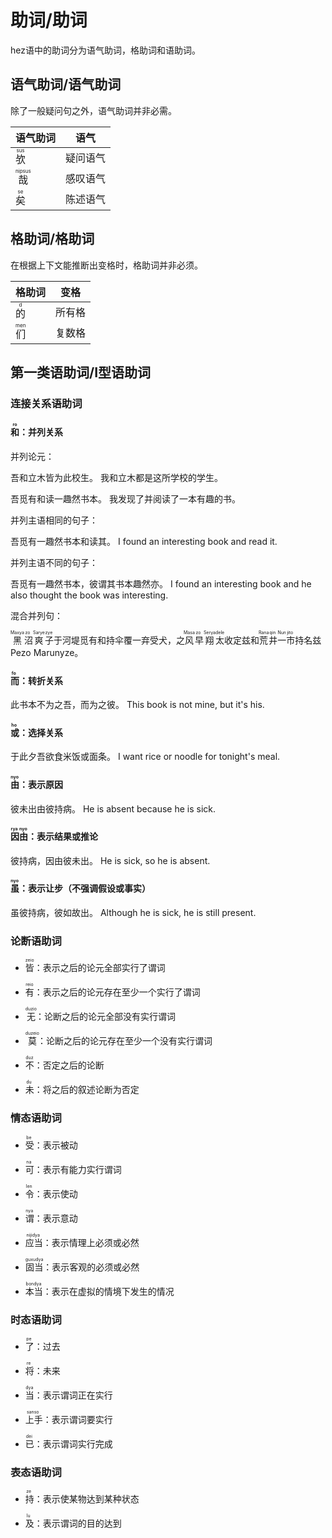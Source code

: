 # 助词/助词

hez语中的助词分为语气助词，格助词和语助词。

## 语气助词/语气助词

除了一般疑问句之外，语气助词并非必需。

|语气助词|语气|
|-|-|
|<ruby><rb>欤</rb><rt>sus</rt></ruby>|疑问语气|
|<ruby><rb>哉</rb><rt>nipsus</rt></ruby>|感叹语气|
|<ruby><rb>矣</rb><rt>se</rt></ruby>|陈述语气|

## 格助词/格助词

在根据上下文能推断出变格时，格助词并非必须。

|格助词|变格|
|-|-|
|<ruby><rb>的</rb><rt>d</rt></ruby>|所有格|
|<ruby><rb>们</rb><rt>men</rt></ruby>|复数格|

## 第一类语助词/Ⅰ型语助词

### 连接关系语助词

#### <ruby><rb>和</rb><rt>ro</rt></ruby>：并列关系

并列论元：

吾和立木皆为此校生。  我和立木都是这所学校的学生。

吾觅有和读一趣然书本。  我发现了并阅读了一本有趣的书。

并列主语相同的句子：

吾觅有一趣然书本和读其。  I found an interesting book and read it.

并列主语不同的句子：

吾觅有一趣然书本，彼谓其书本趣然亦。  I found an interesting book and he also thought the book was interesting.

混合并列句：

<ruby><rb>黑</rb><rt> Maxya </rt></ruby><ruby><rb>沼</rb><rt> zo </rt></ruby><ruby><rb>爽</rb><rt> Sarye </rt></ruby><ruby><rb>子</rb><rt> zye </rt></ruby>于河堤觅有和持伞覆一弃受犬，之<ruby><rb>风</rb><rt> Masa </rt></ruby><ruby><rb>早</rb><rt> zo </rt></ruby><ruby><rb>翔</rb><rt> Serya </rt></ruby><ruby><rb>太</rb><rt> dele </rt></ruby>收定兹和<ruby><rb>荒</rb><rt> Rana </rt></ruby><ruby><rb>井</rb><rt> qin </rt></ruby><ruby><rb>一</rb><rt> Nun </rt></ruby><ruby><rb>市</rb><rt> jito </rt></ruby>持名兹Pezo Marunyze。

#### <ruby><rb>而</rb><rt> fo </rt></ruby>：转折关系

此书本不为之吾，而为之彼。  This book is not mine, but it's his.

#### <ruby><rb>或</rb><rt> ho </rt></ruby>：选择关系

于此夕吾欲食米饭或面条。  I want rice or noodle for tonight's meal.

#### <ruby><rb>由</rb><rt> nyo </rt></ruby>：表示原因

彼未出由彼持病。  He is absent because he is sick.

#### <ruby><rb>因由</rb><rt> rya nyo </rt></ruby>：表示结果或推论

彼持病，因由彼未出。  He is sick, so he is absent.

#### <ruby><rb>虽</rb><rt> nyo </rt></ruby>：表示让步（不强调假设或事实）

虽彼持病，彼如故出。  Although he is sick, he is still present.

### 论断语助词

- <ruby><rb>皆</rb><rt> zeio </rt></ruby>：表示之后的论元全部实行了谓词

- <ruby><rb>有</rb><rt> reio </rt></ruby>：表示之后的论元存在至少一个实行了谓词

- <ruby><rb>无</rb><rt> duzio </rt></ruby>：论断之后的论元全部没有实行谓词

- <ruby><rb>莫</rb><rt> duzeio </rt></ruby>：论断之后的论元存在至少一个没有实行谓词

- <ruby><rb>不</rb><rt> duz </rt></ruby>：否定之后的论断

- <ruby><rb>未</rb><rt> du </rt></ruby>：将之后的叙述论断为否定

### 情态语助词

- <ruby><rb>受</rb><rt> be </rt></ruby>：表示被动

- <ruby><rb>可</rb><rt> na </rt></ruby>：表示有能力实行谓词

- <ruby><rb>令</rb><rt> len </rt></ruby>：表示使动

- <ruby><rb>谓</rb><rt> nya </rt></ruby>：表示意动

- <ruby><rb>应当</rb><rt> nijidya </rt></ruby>：表示情理上必须或必然

- <ruby><rb>固当</rb><rt> guxudya </rt></ruby>：表示客观的必须或必然

- <ruby><rb>本当</rb><rt> bondya </rt></ruby>：表示在虚拟的情境下发生的情况

### 时态语助词

- <ruby><rb>了</rb><rt> pe </rt></ruby>：过去

- <ruby><rb>将</rb><rt> re </rt></ruby>：未来

- <ruby><rb>当</rb><rt> dya </rt></ruby>：表示谓词正在实行

- <ruby><rb>上手</rb><rt> sanso </rt></ruby>：表示谓词要实行

- <ruby><rb>已</rb><rt> dei </rt></ruby>：表示谓词实行完成

### 表态语助词

- <ruby><rb>持</rb><rt> ze </rt></ruby>：表示使某物达到某种状态

- <ruby><rb>及</rb><rt> lu </rt></ruby>：表示谓词的目的达到